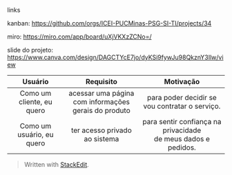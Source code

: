 links

kanban: https://github.com/orgs/ICEI-PUCMinas-PSG-SI-TI/projects/34

miro: https://miro.com/app/board/uXjVKXzZCNo=/

slide do projeto: https://www.canva.com/design/DAGCTYcE7jo/dyKSi9fywJu98QkznY3Ilw/view












| Usuário      | Requisito | Motivação     |
| :----:        |    :----:   |          :----: |
| Como um cliente, eu quero      | acessar uma página<br>com informações gerais do produto       | para poder decidir se vou contratar o serviço.   |
| Como um usuário, eu quero   | ter acesso privado ao sistema        | para sentir confiança na privacidade<br>de meus dados e pedidos.      |



> Written with [StackEdit](https://stackedit.io/).
